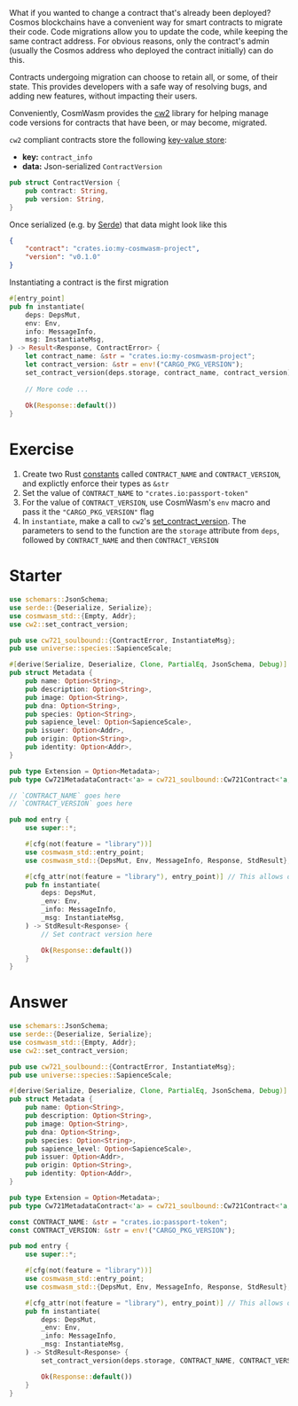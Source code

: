 <!---
Course: 2
Lesson: 3
Exercise: 3

Title: Writing the Instantiate Entry Point Part 1
Filename: lib.rs

Storyline placeholder:
>
-->

What if you wanted to change a contract that's already been deployed? Cosmos blockchains have a convenient way for smart contracts to migrate their code. Code migrations allow you to update the code, while keeping the same contract address. For obvious reasons, only the contract's admin (usually the Cosmos address who deployed the contract initially) can do this. 

Contracts undergoing migration can choose to retain all, or some, of their state. This provides developers with a safe way of resolving bugs, and adding new features, without impacting their users.

Conveniently, CosmWasm provides the [cw2](https://docs.rs/cw2/0.13.4/cw2/) library for helping manage code versions for contracts that have been, or may become, migrated.

`cw2` compliant contracts store the following [key-value store](https://en.wikipedia.org/wiki/Key%E2%80%93value_database):

- **key:** `contract_info`
- **data:** Json-serialized `ContractVersion`

```rs
pub struct ContractVersion {
    pub contract: String,
    pub version: String,
}
```

Once serialized (e.g. by [Serde]()) that data might look like this

```json
{
    "contract": "crates.io:my-cosmwasm-project",
    "version": "v0.1.0"
}
```

Instantiating a contract is the first migration

```rs
#[entry_point]
pub fn instantiate(
    deps: DepsMut,
    env: Env,
    info: MessageInfo,
    msg: InstantiateMsg,
) -> Result<Response, ContractError> {
    let contract_name: &str = "crates.io:my-cosmwasm-project";
    let contract_version: &str = env!("CARGO_PKG_VERSION");
    set_contract_version(deps.storage, contract_name, contract_version)?;
    
    // More code ...
    
    Ok(Response::default())
}
```

# Exercise

1. Create two Rust [constants](https://doc.rust-lang.org/std/keyword.const.html) called `CONTRACT_NAME` and `CONTRACT_VERSION`, and explictly enforce their types as `&str`
2. Set the value of `CONTRACT_NAME` to `"crates.io:passport-token"`
3. For the value of `CONTRACT_VERSION`, use CosmWasm's `env` macro and pass it the `"CARGO_PKG_VERSION"` flag
4. In `instantiate`, make a call to `cw2`'s [set_contract_version](https://docs.rs/cw2/0.13.4/cw2/fn.set_contract_version.html). The parameters to send to the function are the `storage` attribute from `deps`, followed by `CONTRACT_NAME` and then `CONTRACT_VERSION`

# Starter
```rs
use schemars::JsonSchema;
use serde::{Deserialize, Serialize};
use cosmwasm_std::{Empty, Addr};
use cw2::set_contract_version;

pub use cw721_soulbound::{ContractError, InstantiateMsg};
pub use universe::species::SapienceScale;

#[derive(Serialize, Deserialize, Clone, PartialEq, JsonSchema, Debug)]
pub struct Metadata {
    pub name: Option<String>,
    pub description: Option<String>,
    pub image: Option<String>,
    pub dna: Option<String>,
    pub species: Option<String>,
    pub sapience_level: Option<SapienceScale>,
    pub issuer: Option<Addr>,
    pub origin: Option<String>,
    pub identity: Option<Addr>,
}

pub type Extension = Option<Metadata>;
pub type Cw721MetadataContract<'a> = cw721_soulbound::Cw721Contract<'a, Extension, Empty, Empty, Empty>;

// `CONTRACT_NAME` goes here
// `CONTRACT_VERSION` goes here

pub mod entry {
    use super::*;

    #[cfg(not(feature = "library"))]
    use cosmwasm_std::entry_point;
    use cosmwasm_std::{DepsMut, Env, MessageInfo, Response, StdResult};

    #[cfg_attr(not(feature = "library"), entry_point)] // This allows other developers to use our project a libarary
    pub fn instantiate(
        deps: DepsMut,
        _env: Env,
        _info: MessageInfo,
        _msg: InstantiateMsg,
    ) -> StdResult<Response> {
        // Set contract version here

        Ok(Response::default())
    }
}
```

# Answer

```rs
use schemars::JsonSchema;
use serde::{Deserialize, Serialize};
use cosmwasm_std::{Empty, Addr};
use cw2::set_contract_version;

pub use cw721_soulbound::{ContractError, InstantiateMsg};
pub use universe::species::SapienceScale;

#[derive(Serialize, Deserialize, Clone, PartialEq, JsonSchema, Debug)]
pub struct Metadata {
    pub name: Option<String>,
    pub description: Option<String>,
    pub image: Option<String>,
    pub dna: Option<String>,
    pub species: Option<String>,
    pub sapience_level: Option<SapienceScale>,
    pub issuer: Option<Addr>,
    pub origin: Option<String>,
    pub identity: Option<Addr>,
}

pub type Extension = Option<Metadata>;
pub type Cw721MetadataContract<'a> = cw721_soulbound::Cw721Contract<'a, Extension, Empty, Empty, Empty>;

const CONTRACT_NAME: &str = "crates.io:passport-token";
const CONTRACT_VERSION: &str = env!("CARGO_PKG_VERSION");

pub mod entry {
    use super::*;

    #[cfg(not(feature = "library"))]
    use cosmwasm_std::entry_point;
    use cosmwasm_std::{DepsMut, Env, MessageInfo, Response, StdResult};

    #[cfg_attr(not(feature = "library"), entry_point)] // This allows other developers to use our project a libarary
    pub fn instantiate(
        deps: DepsMut,
        _env: Env,
        _info: MessageInfo,
        _msg: InstantiateMsg,
    ) -> StdResult<Response> {
        set_contract_version(deps.storage, CONTRACT_NAME, CONTRACT_VERSION)?;

        Ok(Response::default())
    }
}
```
